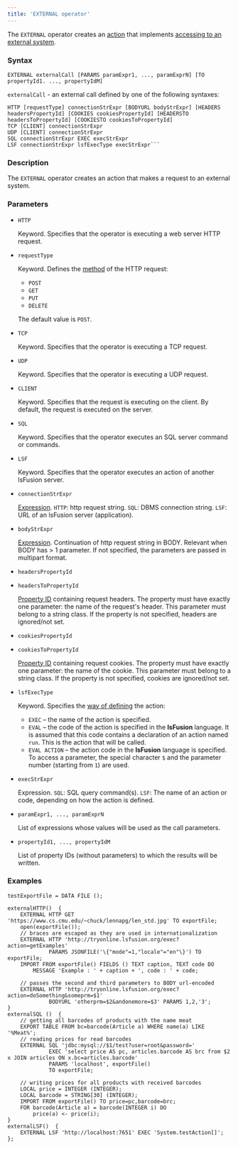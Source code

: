 ```yaml
---
title: 'EXTERNAL operator'
---
```


The `EXTERNAL` operator creates an [action](Actions.md) that implements [accessing to an external system](Access_to_an_external_system_EXTERNAL.md). 

### Syntax

```
EXTERNAL externalCall [PARAMS paramExpr1, ..., paramExprN] [TO propertyId1. ..., propertyIdM]
```

`externalCall` - an external call defined by one of the following syntaxes:

```
HTTP [requestType] connectionStrExpr [BODYURL bodyStrExpr] [HEADERS headersPropertyId] [COOKIES cookiesPropertyId] [HEADERSTO headersToPropertyId] [COOKIESTO cookiesToPropertyId]
TCP [CLIENT] connectionStrExpr
UDP [CLIENT] connectionStrExpr
SQL connectionStrExpr EXEC execStrExpr
LSF connectionStrExpr lsfExecType execStrExpr```
```

### Description

The `EXTERNAL` operator creates an action that makes a request to an external system.

### Parameters

- `HTTP`

    Keyword. Specifies that the operator is executing a web server HTTP request.

- `requestType`

    Keyword. Defines the [method](https://en.wikipedia.org/wiki/Hypertext_Transfer_Protocol#Request_methods) of the HTTP request:

    - `POST`
    - `GET`
    - `PUT`
    - `DELETE`

  The default value is `POST`.

- `TCP`

  Keyword. Specifies that the operator is executing a TCP request.

- `UDP`

  Keyword. Specifies that the operator is executing a UDP request.

- `CLIENT`

  Keyword. Specifies that the request is executing on the client. By default, the request is executed on the server.

- `SQL`

    Keyword. Specifies that the operator executes an SQL server command or commands.

- `LSF`

    Keyword. Specifies that the operator executes an action of another lsFusion server.

- `connectionStrExpr`  

    [Expression](Expression.md). `HTTP`: http request string. `SQL`: DBMS connection string. `LSF`: URL of an lsFusion server (application).

- `bodyStrExpr`

    [Expression](Expression.md). Continuation of http request string in BODY. Relevant when BODY has > 1 parameter. If not specified, the parameters are passed in multipart format.

- `headersPropertyId`
- `headersToPropertyId`

    [Property ID](IDs.md#propertyid) containing request headers. The property must have exactly one parameter: the name of the request's header. This parameter must belong to a string class. If the property is not specified, headers are ignored/not set.

- `cookiesPropertyId`
- `cookiesToPropertyId`

    [Property ID](IDs.md#propertyid) containing request cookies. The property must have exactly one parameter: the name of the cookie. This parameter must belong to a string class. If the property is not specified, cookies are ignored/not set.

- `lsfExecType`

    Keyword. Specifies the [way of defining](Access_from_an_external_system.md#actiontype) the action:

    - `EXEC` – the name of the action is specified.
    - `EVAL` – the code of the action is specified in the **lsFusion** language. It is assumed that this code contains a declaration of an action named `run`. This is the action that will be called.
    - `EVAL ACTION` – the action code in the **lsFusion** language is specified. To access a parameter, the special character `$` and the parameter number (starting from `1`) are used.

- `execStrExpr`  

    Expression. `SQL`: SQL query command(s). `LSF`: The name of an action or code, depending on how the action is defined.

- `paramExpr1, ..., paramExprN`

    List of expressions whose values will be used as the call parameters.

- `propertyId1, ..., propertyIdM`

    List of property IDs (without parameters) to which the results will be written.

### Examples

```lsf
testExportFile = DATA FILE ();

externalHTTP()  {
    EXTERNAL HTTP GET 'https://www.cs.cmu.edu/~chuck/lennapg/len_std.jpg' TO exportFile;
    open(exportFile());
    // braces are escaped as they are used in internationalization
    EXTERNAL HTTP 'http://tryonline.lsfusion.org/exec?action=getExamples' 
             PARAMS JSONFILE('\{"mode"=1,"locale"="en"\}') TO exportFile; 
    IMPORT FROM exportFile() FIELDS () TEXT caption, TEXT code DO
        MESSAGE 'Example : ' + caption + ', code : ' + code;

    // passes the second and third parameters to BODY url-encoded
    EXTERNAL HTTP 'http://tryonline.lsfusion.org/exec?action=doSomething&someprm=$1' 
             BODYURL 'otherprm=$2&andonemore=$3' PARAMS 1,2,'3'; 
}
externalSQL ()  {
    // getting all barcodes of products with the name meat
    EXPORT TABLE FROM bc=barcode(Article a) WHERE name(a) LIKE '%Meat%';
    // reading prices for read barcodes 
    EXTERNAL SQL 'jdbc:mysql://$1/test?user=root&password=' 
             EXEC 'select price AS pc, articles.barcode AS brc from $2 x JOIN articles ON x.bc=articles.barcode' 
             PARAMS 'localhost', exportFile() 
             TO exportFile; 

    // writing prices for all products with received barcodes
    LOCAL price = INTEGER (INTEGER);
    LOCAL barcode = STRING[30] (INTEGER);
    IMPORT FROM exportFile() TO price=pc,barcode=brc;
    FOR barcode(Article a) = barcode(INTEGER i) DO
        price(a) <- price(i);
}
externalLSF()  {
    EXTERNAL LSF 'http://localhost:7651' EXEC 'System.testAction[]';
};
```

